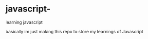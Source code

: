 # javascript-
learning javascript


basically im just making this repo to store my learnings of Javascript 
